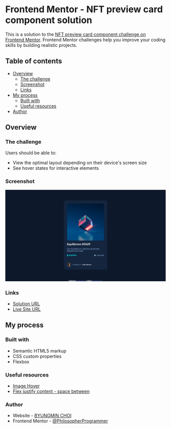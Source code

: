 # Frontend Mentor - NFT preview card component solution

This is a solution to the [NFT preview card component challenge on Frontend Mentor](https://www.frontendmentor.io/challenges/nft-preview-card-component-SbdUL_w0U). Frontend Mentor challenges help you improve your coding skills by building realistic projects.

## Table of contents

- [Overview](#overview)
  - [The challenge](#the-challenge)
  - [Screenshot](#screenshot)
  - [Links](#links)
- [My process](#my-process)
  - [Built with](#built-with)
  - [Useful resources](#useful-resources)
- [Author](#author)

## Overview

### The challenge

Users should be able to:

- View the optimal layout depending on their device's screen size
- See hover states for interactive elements

### Screenshot

![Desktop Fullscreen](./screenshot/Desktop_Fullscreen.png)

### Links

- [Solution URL](https://github.com/PhilosopherProgrammer/NFTPreviewCardComponent)
- [Live Site URL](https://philosopherprogrammer.github.io/NFTPreviewCardComponent/)

## My process

### Built with

- Semantic HTML5 markup
- CSS custom properties
- Flexbox

### Useful resources

- [Image Hover](https://www.w3schools.com/howto/tryit.asp?filename=tryhow_css_image_overlay_opacity)
- [Flex justify content - space between](https://developer.mozilla.org/en-US/docs/Web/CSS/justify-content)

### Author

- Website - [BYUNGMIN CHOI](byungmin-choi.com)
- Frontend Mentor - [@PhilosopherProgrammer](https://www.frontendmentor.io/profile/PhilosopherProgrammer)
